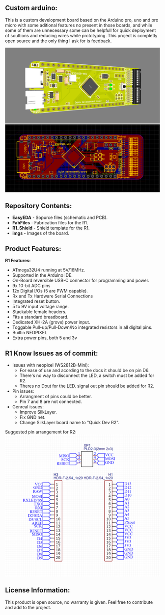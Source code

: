 
Custom arduino:
-------------------
This is a custom development board based on the Arduino pro, uno and pro micro with some aditional features no present in those boards, and while some of them are unnecessary some can be helpfull for quick deployment of soultions and reducing wires while prototyping.
This project is completly open source and the only thing I ask for is feedback.

![](/R1/imgs/board_img.PNG)
![](/R1/imgs/PCB_img.PNG)

Repository Contents:
-------------------
* **EasyEDA** - Sopurce files (schematic and PCB).
* **FabFiles** - Fabrication files for the R1.
* **R1_Shield** - Shield template for the R1.
* **imgs** - Images of the board.

Product Features:
----------------
**R1 Features:**
 - ATmega32U4 running at 5V/16MHz.
 - Supported in the Arduino IDE.
 - On-Board reversible USB-C connector for programming and power.
 - 9x 10-bit ADC pins
 - 12x Digital I/Os (5 are PWM capable).
 - Rx and Tx Hardware Serial Connections
 - Integrated reset button.
 - 5 to 9V input voltage range.
 - Stackable female headers.
 - Fits a standard breadboard.
 - Dedicated XH-2A (grove) power input.
 - Toggable Pull-up/Pull-Down/No integrated resistors in all digital pins.
 - Builtin NEOPIXEL
 - Extra power pins, both 5 and 3v
 
R1 Know Issues as of commit:
----------------
 - Issues with neopixel (WS2812B-Mini):
    - For ease of use and acording to the docs it should be on pin D6.
	 - There's no way to disconnect the LED, a switch must be added for R2.
	 - Theres no Dout for the LED. signal out pin should be added for R2.
 - Pin issues:
	 - Arrangment of pins could be better.
	 - Pin 7 and 8 are not connected.
 - Genreal issues:
	 - Improve SilkLayer.
	 - Fix GND net.
	 - Change SilkLayer board name to "Quick Dev R2".
	
Suggested pin arrangement for R2:
![](/R1/imgs/pinarrangment.png)

License Information:
-------------------
This product is open source, no warranty is given.
Feel free to contribute and add to the project.

